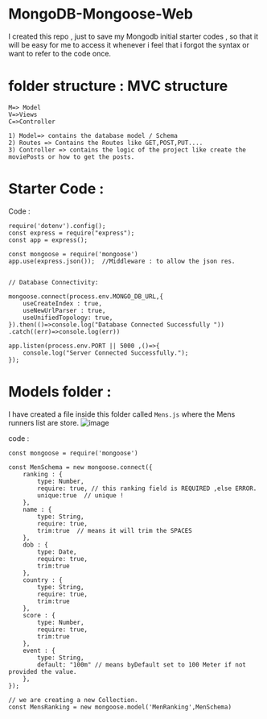 # MongoDB-Mongoose-Web
I created this repo , just to save my Mongodb initial starter codes , so that it will be easy for me to access it whenever i feel that i forgot the syntax or want to refer to the code once.

# folder structure :  MVC structure
``` 
M=> Model
V=>Views
C=>Controller

```

```
1) Model=> contains the database model / Schema
2) Routes => Contains the Routes like GET,POST,PUT....
3) Controller => contains the logic of the project like create the moviePosts or how to get the posts.
```

# Starter Code :

Code : 
```
require('dotenv').config();
const express = require("express");
const app = express();

const mongoose = require('mongoose')
app.use(express.json());  //Middleware : to allow the json res.


// Database Connectivity:

mongoose.connect(process.env.MONGO_DB_URL,{
    useCreateIndex : true,
    useNewUrlParser : true,
    useUnifiedTopology: true,
}).then(()=>console.log("Database Connected Successfully "))
.catch((err)=>console.log(err))

app.listen(process.env.PORT || 5000 ,()=>{
    console.log("Server Connected Successfully.");
});
```

# Models folder :
I have created a file inside this folder called ```Mens.js``` where the Mens runners list are store.
![image](https://github.com/yash-devop/MongoDB-Mongoose-Web/assets/112558970/cf88a07f-0f55-4e65-afe0-afa736d80f01)

code : 
```
const mongoose = require('mongoose')

const MenSchema = new mongoose.connect({
    ranking : {
        type: Number,
        require: true, // this ranking field is REQUIRED ,else ERROR. 
        unique:true  // unique !
    },
    name : {
        type: String,
        require: true,
        trim:true  // means it will trim the SPACES
    },
    dob : {
        type: Date,
        require: true,
        trim:true 
    },
    country : {
        type: String,
        require: true,
        trim:true  
    },
    score : {
        type: Number,
        require: true,
        trim:true 
    },
    event : {
        type: String,
        default: "100m" // means byDefault set to 100 Meter if not provided the value.
    },
});

// we are creating a new Collection.
const MensRanking = new mongoose.model('MenRanking',MenSchema)
```
